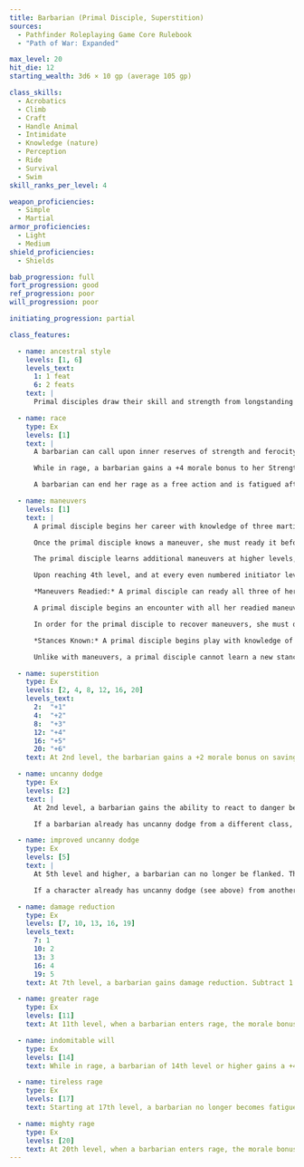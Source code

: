 ```yaml
---
title: Barbarian (Primal Disciple, Superstition)
sources:
  - Pathfinder Roleplaying Game Core Rulebook
  - "Path of War: Expanded"

max_level: 20
hit_die: 12
starting_wealth: 3d6 × 10 gp (average 105 gp)

class_skills:
  - Acrobatics
  - Climb
  - Craft
  - Handle Animal
  - Intimidate
  - Knowledge (nature)
  - Perception
  - Ride
  - Survival
  - Swim
skill_ranks_per_level: 4

weapon_proficiencies:
  - Simple
  - Martial
armor_proficiencies:
  - Light
  - Medium
shield_proficiencies:
  - Shields

bab_progression: full
fort_progression: good
ref_progression: poor
will_progression: poor

initiating_progression: partial

class_features:

  - name: ancestral style
    levels: [1, 6]
    levels_text:
      1: 1 feat
      6: 2 feats
    text: |
      Primal disciples draw their skill and strength from longstanding traditions of combat and skill in their tribes. At 1st level and again at 6th level, a primal disciple gains one of the following feats as a bonus feat: Enduring Protector, Martial Charge, Martial Power, Prodigious Two Weapon Fighting, Seize the Opportunity, or Victorious Recovery. She must meet the prerequisites for these feats as normal.

  - name: race
    type: Ex
    levels: [1]
    text: |
      A barbarian can call upon inner reserves of strength and ferocity, granting her additional combat prowess. Starting at 1st level, a barbarian can rage for a number of rounds per day equal to 4 + her Constitution modifier. At each level after 1st, she can rage for 2 additional rounds. Temporary increases to Constitution, such as those gained from rage and spells like bear's endurance, do not increase the total number of rounds that a barbarian can rage per day. A barbarian can enter rage as a free action. The total number of rounds of rage per day is renewed after resting for 8 hours, although these hours do not need to be consecutive.

      While in rage, a barbarian gains a +4 morale bonus to her Strength and Constitution, as well as a +2 morale bonus on Will saves. In addition, she takes a --2 penalty to Armor Class. The increase to Constitution grants the barbarian 2 hit points per Hit Dice, but these disappear when the rage ends and are not lost first like temporary hit points. While in rage, a barbarian cannot use any Charisma-, Dexterity-, or Intelligence-based skills (except Acrobatics, Fly, Intimidate, and Ride) or any ability that requires patience or concentration.

      A barbarian can end her rage as a free action and is fatigued after rage for a number of rounds equal to 2 times the number of rounds spent in the rage. A barbarian cannot enter a new rage while fatigued or exhausted but can otherwise enter rage multiple times during a single encounter or combat. If a barbarian falls unconscious, her rage immediately ends, placing her in peril of death.

  - name: maneuvers
    levels: [1]
    text: |
      A primal disciple begins her career with knowledge of three martial maneuvers. The disciplines available to her are Golden Lion, Piercing Thunder, Primal Fury, and Thrashing Dragon. A primal disciple gains Diplomacy as a class skill.

      Once the primal disciple knows a maneuver, she must ready it before she can use it (see Maneuvers Readied, below). A maneuver usable by primal disciples is considered an extraordinary ability unless otherwise noted in it or its discipline's description. A primal disciple's maneuvers are not affected by spell resistance, and she does not provoke attacks of opportunity when she initiates one.

      The primal disciple learns additional maneuvers at higher levels, as indicated on Table: The Barbarian. The maximum level of maneuvers gained through primal disciple levels is limited by those listed in that table as well, although this restriction does not apply to maneuvers added to his maneuvers known through other methods, such as prestige classes or the Advanced Study feat. A primal disciple must meet a maneuver's prerequisite to learn it. See the Systems and Use chapter in Path of War for more details on how maneuvers are used.

      Upon reaching 4th level, and at every even numbered initiator level thereafter (6th, 8th, 10th, and so on), the primal disciple can choose to learn a new maneuver in place of one she already knows. In effect, she loses the old maneuver in exchange for the new one. She can choose a new maneuver of any level she likes, as long as she observes the restriction on the highest-level maneuvers she knows; the primal disciple need not replace the old maneuver with a maneuver of the same level. She can swap only a single maneuver at any given level. A primal disciple's initiation modifier is Wisdom, and each primal disciple level is counted as a full initiator level.

      *Maneuvers Readied:* A primal disciple can ready all three of her maneuvers known at 1st level, and as she advances in level and learns more maneuvers, she is able to ready more, but must still choose which maneuvers to ready. A primal disciple must always ready her maximum number of maneuvers readied. She readies her maneuvers by practicing weapon drills or communing with her ancestors for ten minutes. The maneuvers she chooses remain readied until she decides to meditate again and change them. The primal disciple does not need to sleep or rest for any long period of time in order to ready her maneuvers; any time she spends ten minutes in communion with her ancestors, she can change her readied maneuvers.

      A primal disciple begins an encounter with all her readied maneuvers unexpended, regardless of how many times she might have already used them since she chose them. When she initiates a maneuver, she expends it for the current encounter, so each of her readied maneuvers can be used once per encounter (unless she recovers them, as described below).

      In order for the primal disciple to recover maneuvers, she must draw on the strength of her ancestors as a full- round action. When she does so, she recovers a number of expended maneuvers equal to her primal disciple initiation modifier (minimum 2), regains one round of rage, and if she is fatigued as a result of her rage class feature, she can make a Fortitude save (DC 10 + the number of rounds the fatigue would last). Alternately, the primal disciple may focus inward and recover a single maneuver as a standard action.

      *Stances Known:* A primal disciple begins play with knowledge of one stance from any discipline open to primal disciples. At 4th, 7th, 11th, and 13th levels, she can select an additional stance to learn. The maximum level of stances gained through primal disciple levels is limited by those listed in Table: The Barbarian. Unlike maneuvers, stances are not expended and the primal disciple does not have to ready them. All the stances she knows are available to her at all times, and she can change the stance she is currently maintaining as a swift action. A stance is an extraordinary ability unless otherwise stated in the stance or discipline description.

      Unlike with maneuvers, a primal disciple cannot learn a new stance at higher levels in place of one she already knows.

  - name: superstition
    type: Ex
    levels: [2, 4, 8, 12, 16, 20]
    levels_text:
      2:  "+1"
      4:  "+2"
      8:  "+3"
      12: "+4"
      16: "+5"
      20: "+6"
    text: At 2nd level, the barbarian gains a +2 morale bonus on saving throws made to resist spells, supernatural abilities, and spell-like abilities. This bonus increases by +1 at 4th level and every 4 levels thereafter. While raging, the barbarian cannot be a willing target of any spell and must make saving throws to resist all spells, even those cast by allies.

  - name: uncanny dodge
    type: Ex
    levels: [2]
    text: |
      At 2nd level, a barbarian gains the ability to react to danger before her senses would normally allow her to do so. She cannot be caught flat-footed, nor does she lose her Dex bonus to AC if the attacker is invisible. She still loses her Dexterity bonus to armor class if immobilized. A barbarian with this ability can still lose her Dexterity bonus to armor class if an opponent successfully uses the feint action against her.

      If a barbarian already has uncanny dodge from a different class, she automatically gains improved uncanny dodge (see below) instead.

  - name: improved uncanny dodge
    type: Ex
    levels: [5]
    text: |
      At 5th level and higher, a barbarian can no longer be flanked. This defense denies a rogue the ability to sneak attack the barbarian by flanking her, unless the attacker has at least four more rogue levels than the target has barbarian levels.

      If a character already has uncanny dodge (see above) from another class, the levels from the classes that grant uncanny dodge stack to determine the minimum rogue level required to flank the character.

  - name: damage reduction
    type: Ex
    levels: [7, 10, 13, 16, 19]
    levels_text:
      7: 1
      10: 2
      13: 3
      16: 4
      19: 5
    text: At 7th level, a barbarian gains damage reduction. Subtract 1 from the damage the barbarian takes each time she is dealt damage from a weapon or a natural attack. At 10th level, and every three barbarian levels thereafter (13th, 16th, and 19th level), this damage reduction rises by 1 point. Damage reduction can reduce damage to 0 but not below 0.

  - name: greater rage
    type: Ex
    levels: [11]
    text: At 11th level, when a barbarian enters rage, the morale bonus to her Strength and Constitution increases to +6 and the morale bonus on her Will saves increases to +3.

  - name: indomitable will
    type: Ex
    levels: [14]
    text: While in rage, a barbarian of 14th level or higher gains a +4 bonus on Will saves to resist enchantment spells. This bonus stacks with all other modifiers, including the morale bonus on Will saves she also receives during her rage.

  - name: tireless rage
    type: Ex
    levels: [17]
    text: Starting at 17th level, a barbarian no longer becomes fatigued at the end of her rage.

  - name: mighty rage
    type: Ex
    levels: [20]
    text: At 20th level, when a barbarian enters rage, the morale bonus to her Strength and Constitution increases to +8 and the morale bonus on her Will saves increases to +4.
---
```

